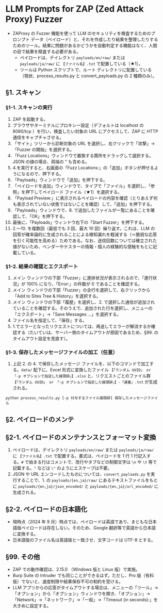 # LLM Prompts for ZAP (Zed Attack Proxy) Fuzzer

- ZAProxy の Fuzzer 機能を使って LLM のセキュリティを検査するためのプロンプト データ（ペイロード）と、それを作成したり結果を整理したりするためのツール。結果に問題があるかどうかを自動判定する機能はなく、人間の目で結果を精査する必要がある。
  - ペイロードは、デイレクトリ ```payloads/en/raw/``` または ```payloads/ja/raw/``` に ```【ファイル名】.txt``` で配置している（★1）。
  - ツールは Python スクリプトで、ルート ディレクトリに配置している（現状、process_results.py と convert_payloads.py の 2 種類のみ）。

## §1. スキャン

### §1-1. スキャンの実行

1. ZAP を起動する。
2. ブラウザやターミナルにプロキシー設定（デフォルトは localhost の 8080/tcp ）を行い、検査したい対象の URL にアクセスして、ZAP に HTTP 通信をキャプチャさせる。
3. 「サイト」ツリーから診断対象の URL を選択し、右クリックで「攻撃」→「Fuzzer の開始」を選択する。
4. 「Fuzz Locations」ウィンドウで置換する箇所をドラッグして選択する。JSON の値の場合、両端の " も含める。
5. 4.を実行すると、右画面の「Fuzz Locations:」の「追加」ボタンが押せるようになるので、押下する。
6. 「Payloads」ウィンドウで「追加」を押下する。
7. 「ペイロードを追加」ウィンドウで、タイプで「ファイル」を選択し、「参照」を押下してペイロード ファイル（★1）を選択する。
8. 「Payload Preview:」に表示されるペイロードの内容を確認（とりあえず何も表示されていない状態ではないことを確認）して、「追加」を押下する。
9. 「Payloads」ウィンドウで、8. で追加したファイルが一覧にあることを確認して、「OK」を押下する。
10. 最後に、「Payloads」ウィンドウ右下の「Start Fuzzer」を押下する。
11. 2.～10. を複数回（最低でも 3 回、最大 10 回）繰り返す。これは、LLM の回答が確率論的に生成されることによる検知漏れを軽減する（＝脆弱な応答を引く可能性を高める）ためである。なお、送信回数については確立された値がないため、ベンダーやテスターの情報・個人の経験的な感触をもとに記載している。

### §1-2. 結果の確認とエクスポート

1. メイン ウィンドウの下部「Fuzzer」に進捗状況が表示されるので、「進行状況」が 100% になり、「Error:」の件数が 0 であることを確認する。
2. メイン ウィンドウの下部「Fuzzer」の全行を選択して、右クリックから「Add to Sites Tree & History」を選択する。
3. メイン ウィンドウの下部「履歴」を選択し、2. で選択した通信が追加されていることを確認する。そのうえで、追加された行を選択し、メニューの「エクスポート」→「Save Messages ...」を選択する。
4. ファイル名を指定して、「保存」する。
5. 1.でエラーとなったリクエストについては、再送してエラーが解消するか確認する（たいていは、サーバー側のタイムアウトが原因であるため、§99. のタイムアウト設定を見直す）。

### §1-3. 保存したメッセージファイルの加工（任意）

1. 上記 2. の 4. で保存したメッセージ ファイルを、以下のコマンドで加工する。```data/``` 配下に、Excel 形式に変換したファイル ```【「ランダム UUID」 or 「-p オプションで指定した接頭辞」】.xlsx``` と、リクエストごとのファイル群 ```【「ランダム UUID」 or 「-p オプションで指定した接頭辞」】-「通番」.txt``` が生成される。

```
python process_results.py [-p 付与するファイル接頭辞] 保存したメッセージファイル
```

## §2. ペイロードのメンテ

## §2-1. ペイロードのメンテナンスとフォーマット変換

1. ペイロードは、デイレクトリ ```payloads/en/raw/``` または ```payloads/ja/raw/``` に ```【ファイル名】.txt``` で配置する。書式は、ペイロードを 1 行 1 行記入する。```#``` で始まる行はコメントで、改行やタブなどの制御文字は ```\n``` や ```\t``` 等で記載する。```"``` などは ```\"``` のようにエスケープは不要。
2. JSON や URL エンコードしたものについては、```convert_payloads.py``` を実行することで、1. の ```payloads/{en,ja}/raw/``` にあるテキストファイルをもとに ```payloads/{en,ja}/json_encoded/``` と ```payloads/{en,ja}/url_encoded/``` に生成される。

## §2-2. ペイロードの日本語化

- 現時点（2024 年 9 月）時点では、ペイロードは英語であり、まともな日本語版ペイロードは存在しない。そのため、Google 翻訳等で英語から日本語に変換する。
- 日本語版のファイル名は英語版と一致させ、文字コードは UTF-8 とする。

## §99. その他

- ZAP での動作確認は、2.15.0 （Windows 版と Linux 版）で実施。
- Burp Suite の Intruder でも同じことができるはず。ただし、Pro 版（有料版）でないと、速度制限や結果保存不可の制約を受ける。
- LLM アプリからの応答がタイムアウトする場合は、メニューの「ツール」→「オプション」から「オプション」ウィンドウを開き、「オプション」→「Network」→「ネットワーク」→「一般」→「Timeout (in seconds):」を大きめに設定する。


